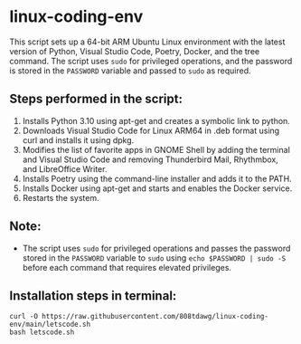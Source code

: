# linux-coding-env
This script sets up a 64-bit ARM Ubuntu Linux environment with the latest version of Python, Visual Studio Code, Poetry, Docker, and the tree command. The script uses `sudo` for privileged operations, and the password is stored in the `PASSWORD` variable and passed to `sudo` as required. 

## Steps performed in the script:
1. Installs Python 3.10 using apt-get and creates a symbolic link to python.
2. Downloads Visual Studio Code for Linux ARM64 in .deb format using curl and installs it using dpkg.
3. Modifies the list of favorite apps in GNOME Shell by adding the terminal and Visual Studio Code and removing Thunderbird Mail, Rhythmbox, and LibreOffice Writer.
4. Installs Poetry using the command-line installer and adds it to the PATH.
5. Installs Docker using apt-get and starts and enables the Docker service.
6. Restarts the system.

## Note:
- The script uses `sudo` for privileged operations and passes the password stored in the `PASSWORD` variable to `sudo` using `echo $PASSWORD | sudo -S` before each command that requires elevated privileges.

## Installation steps in terminal:
`curl -O https://raw.githubusercontent.com/808tdawg/linux-coding-env/main/letscode.sh` 
<br>`bash letscode.sh`